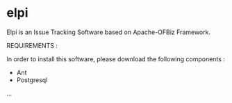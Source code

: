 # elpi
Elpi is an Issue Tracking Software based on Apache-OFBiz Framework.

REQUIREMENTS : 

In order to install this software, please download the following components : 

- Ant
- Postgresql

...

